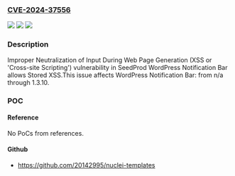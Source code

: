 ### [CVE-2024-37556](https://cve.mitre.org/cgi-bin/cvename.cgi?name=CVE-2024-37556)
![](https://img.shields.io/static/v1?label=Product&message=WordPress%20Notification%20Bar&color=blue)
![](https://img.shields.io/static/v1?label=Version&message=n%2Fa%3C%3D%201.3.10%20&color=brighgreen)
![](https://img.shields.io/static/v1?label=Vulnerability&message=CWE-79%20Improper%20Neutralization%20of%20Input%20During%20Web%20Page%20Generation%20(XSS%20or%20'Cross-site%20Scripting')&color=brighgreen)

### Description

Improper Neutralization of Input During Web Page Generation (XSS or 'Cross-site Scripting') vulnerability in SeedProd WordPress Notification Bar allows Stored XSS.This issue affects WordPress Notification Bar: from n/a through 1.3.10.

### POC

#### Reference
No PoCs from references.

#### Github
- https://github.com/20142995/nuclei-templates

